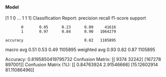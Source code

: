 #### Model
[1 1 0 ... 1 1 1]
Classification Report:
              precision    recall  f1-score   support

           0       0.05      0.23      0.09     41616
           1       0.97      0.84      0.90   1064279

    accuracy                           0.82   1105895
   macro avg       0.51      0.53      0.49   1105895
weighted avg       0.93      0.82      0.87   1105895

Accuracy: 0.8195850419795732
Confusion Matrix:
[[  9374  32242]
 [167278 897001]]
Confusion Matrix (%):
[[ 0.84763924  2.91546666]
 [15.12602914 81.11086496]]
